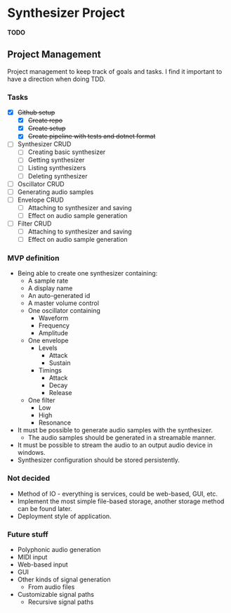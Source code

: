 ﻿# Synthesizer Project

**TODO**

## Project Management

Project management to keep track of goals and tasks. I find it important to have a direction when doing TDD.

### Tasks

* [x] ~~Github setup~~
    * [x] ~~Create repo~~
    * [x] ~~Create setup~~
    * [x] ~~Create pipeline with tests and dotnet format~~
* [ ] Synthesizer CRUD
    * [ ] Creating basic synthesizer
    * [ ] Getting synthesizer
    * [ ] Listing synthesizers
    * [ ] Deleting synthesizer
* [ ] Oscillator CRUD
* [ ] Generating audio samples
* [ ] Envelope CRUD
    * [ ] Attaching to synthesizer and saving
    * [ ] Effect on audio sample generation
* [ ] Filter CRUD
    * [ ] Attaching to synthesizer and saving
    * [ ] Effect on audio sample generation

### MVP definition

* Being able to create one synthesizer containing:
    * A sample rate
    * A display name
    * An auto-generated id
    * A master volume control
    * One oscillator containing
        * Waveform
        * Frequency
        * Amplitude
    * One envelope
        * Levels
            * Attack
            * Sustain
        * Timings
            * Attack
            * Decay
            * Release
    * One filter
        * Low
        * High
        * Resonance
* It must be possible to generate audio samples with the synthesizer.
    * The audio samples should be generated in a streamable manner.
* It must be possible to stream the audio to an output audio device in windows.
* Synthesizer configuration should be stored persistently.

### Not decided

* Method of IO - everything is services, could be web-based, GUI, etc.
* Implement the most simple file-based storage, another storage method can be found later.
* Deployment style of application.

### Future stuff

* Polyphonic audio generation
* MIDI input
* Web-based input
* GUI
* Other kinds of signal generation
    * From audio files
* Customizable signal paths
    * Recursive signal paths
